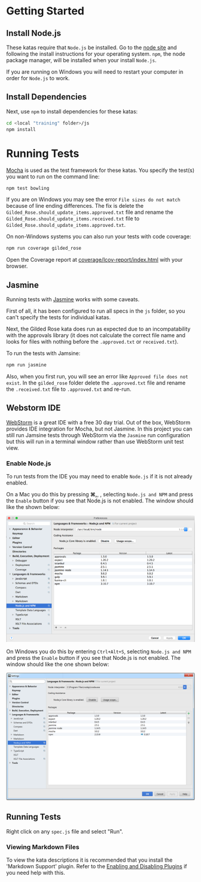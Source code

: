 # Getting Started

## Install Node.js
These katas require that `Node.js` be installed. Go to the [node site](https://nodejs.org/) and following the install instructions for your operating system.
`npm`, the node package manager, will be installed when your install `Node.js`.

If you are running on Windows you will need to restart your computer in order for `Node.js` to work.

## Install Dependencies
Next, use `npm` to install dependencies for these katas:

```sh
cd <local "training" folder>/js
npm install
```

# Running Tests
[Mocha](https://github.com/mochajs/mocha) is used as the test framework for these katas. You specify the test(s) you want to run on the command line:

```sh
npm test bowling
```
If you are on Windows you may see the error `File sizes do not match` because of line ending differences. The fix is delete the `Gilded_Rose.should_update_items.approved.txt` file and rename the `Gilded_Rose.should_update_items.received.txt` file to `Gilded_Rose.should_update_items.approved.txt`.

On non-Windows systems you can also run your tests with code coverage:

```sh
npm run coverage gilded_rose
```
Open the Coverage report at [coverage/lcov-report/index.html](coverage/lcov-report/index.html) with your browser.

## Jasmine
Running tests with [Jasmine](http://jasmine.github.io/) works with some caveats.

First of all, it has been configured to run all specs in the `js` folder, so you can't specify the tests for individual katas.
 
Next, the Gilded Rose kata does run as expected due to an incompatability with the approvals library (it does not calculate the correct file name and looks for files with nothing before the `.approved.txt` or `received.txt`).

To run the tests with Jamsine:

```sh
npm run jasmine
```
Also, when you first run, you will see an error like `Approved file does not exist`. In the `gilded_rose` folder delete the `.approved.txt` file and rename the `.received.txt` file to `.approved.txt` and re-run.

## Webstorm IDE
[WebStorm](https://www.jetbrains.com/webstorm/specials/webstorm/webstorm.htm) is a great IDE with a free 30 day trial.
Out of the box, WebStorm provides IDE integration for Mocha, but not Jasmine. In this project you can still run Jamsine
tests through WebStorm via the `Jasmine` run configuration but this will run in a terminal window rather than use WebStorm unit test view.

### Enable Node.js
To run tests from the IDE you may need to enable `Node.js` if it is not already enabled.

On a Mac you do this by pressing **&#8984;,**, , selecting `Node.js and NPM` and press the `Enable` button if you see that Node.js is not enabled. The window should like the shown below:

![logo](images/WebStorm-enable-nodejs-mac.png)

On Windows you do this by entering `Ctrl+Alt+S`, selecting `Node.js and NPM` and press the `Enable` button if you see that Node.js is not enabled. The window should like the one shown below:

![logo](images/WebStorm-enable-nodejs-win.png)

## Running Tests
Right click on any `spec.js` file and select "Run".

### Viewing Markdown Files
To view the kata descriptions it is recommended that you install the 'Markdown Support' plugin. Refer to the [Enabling and Disabling Plugins](https://www.jetbrains.com/help/webstorm/2016.2/enabling-and-disabling-plugins.html) if you need help with this.
